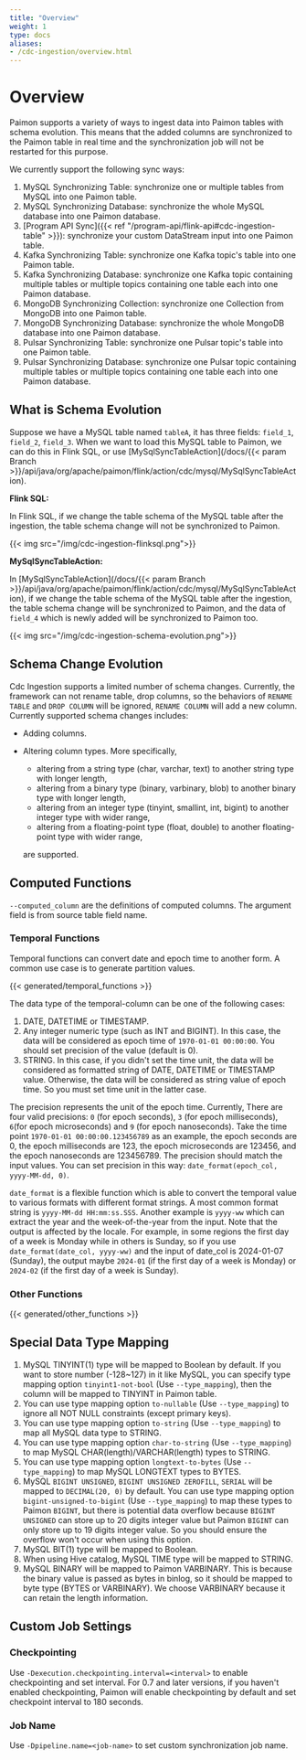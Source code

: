 ```yaml
---
title: "Overview"
weight: 1
type: docs
aliases:
- /cdc-ingestion/overview.html
---
```

<!--
Licensed to the Apache Software Foundation (ASF) under one
or more contributor license agreements.  See the NOTICE file
distributed with this work for additional information
regarding copyright ownership.  The ASF licenses this file
to you under the Apache License, Version 2.0 (the
"License"); you may not use this file except in compliance
with the License.  You may obtain a copy of the License at

  http://www.apache.org/licenses/LICENSE-2.0

Unless required by applicable law or agreed to in writing,
software distributed under the License is distributed on an
"AS IS" BASIS, WITHOUT WARRANTIES OR CONDITIONS OF ANY
KIND, either express or implied.  See the License for the
specific language governing permissions and limitations
under the License.
-->

# Overview

Paimon supports a variety of ways to ingest data into Paimon tables with schema evolution. This means that the added
columns are synchronized to the Paimon table in real time and the synchronization job will not be restarted for this purpose.

We currently support the following sync ways:

1. MySQL Synchronizing Table: synchronize one or multiple tables from MySQL into one Paimon table.
2. MySQL Synchronizing Database: synchronize the whole MySQL database into one Paimon database.
3. [Program API Sync]({{< ref "/program-api/flink-api#cdc-ingestion-table" >}}): synchronize your custom DataStream input into one Paimon table.
4. Kafka Synchronizing Table: synchronize one Kafka topic's table into one Paimon table.
5. Kafka Synchronizing Database: synchronize one Kafka topic containing multiple tables or multiple topics containing one table each into one Paimon database.
6. MongoDB Synchronizing Collection: synchronize one Collection from MongoDB into one Paimon table.
7. MongoDB Synchronizing Database: synchronize the whole MongoDB database into one Paimon database.
8. Pulsar Synchronizing Table: synchronize one Pulsar topic's table into one Paimon table.
9. Pulsar Synchronizing Database: synchronize one Pulsar topic containing multiple tables or multiple topics containing one table each into one Paimon database.

## What is Schema Evolution

Suppose we have a MySQL table named `tableA`, it has three fields: `field_1`, `field_2`, `field_3`. When we want to load
this MySQL table to Paimon, we can do this in Flink SQL, or use [MySqlSyncTableAction](/docs/{{< param Branch >}}/api/java/org/apache/paimon/flink/action/cdc/mysql/MySqlSyncTableAction).

**Flink SQL:**

In Flink SQL, if we change the table schema of the MySQL table after the ingestion, the table schema change will not be synchronized to Paimon.

{{< img src="/img/cdc-ingestion-flinksql.png">}}

**MySqlSyncTableAction:**

In [MySqlSyncTableAction](/docs/{{< param Branch >}}/api/java/org/apache/paimon/flink/action/cdc/mysql/MySqlSyncTableAction),
if we change the table schema of the MySQL table after the ingestion, the table schema change will be synchronized to Paimon,
and the data of `field_4` which is newly added will be synchronized to Paimon too.

{{< img src="/img/cdc-ingestion-schema-evolution.png">}}

## Schema Change Evolution

Cdc Ingestion supports a limited number of schema changes. Currently, the framework can not rename table, drop columns, so the
behaviors of `RENAME TABLE` and `DROP COLUMN` will be ignored, `RENAME COLUMN` will add a new column. Currently supported schema changes includes:

* Adding columns.

* Altering column types. More specifically,

    * altering from a string type (char, varchar, text) to another string type with longer length,
    * altering from a binary type (binary, varbinary, blob) to another binary type with longer length,
    * altering from an integer type (tinyint, smallint, int, bigint) to another integer type with wider range,
    * altering from a floating-point type (float, double) to another floating-point type with wider range,

  are supported.

## Computed Functions

`--computed_column` are the definitions of computed columns. The argument field is from source table field name. 

### Temporal Functions

Temporal functions can convert date and epoch time to another form. A common use case is to generate partition values.

{{< generated/temporal_functions >}}

The data type of the temporal-column can be one of the following cases:
1. DATE, DATETIME or TIMESTAMP.
2. Any integer numeric type (such as INT and BIGINT). In this case, the data will be considered as epoch time of `1970-01-01 00:00:00`. 
You should set precision of the value (default is 0).
3. STRING. In this case, if you didn't set the time unit, the data will be considered as formatted string of DATE, 
DATETIME or TIMESTAMP value. Otherwise, the data will be considered as string value of epoch time. So you must set time 
unit in the latter case.

The precision represents the unit of the epoch time. Currently, There are four valid precisions: `0` (for epoch seconds),
`3` (for epoch milliseconds), `6`(for epoch microseconds) and `9` (for epoch nanoseconds). Take the time point 
`1970-01-01 00:00:00.123456789` as an example, the epoch seconds are 0, the epoch milliseconds are 123, the epoch microseconds 
are 123456, and the epoch nanoseconds are 123456789. The precision should match the input values. You can set precision 
in this way: `date_format(epoch_col, yyyy-MM-dd, 0)`.

`date_format` is a flexible function which is able to convert the temporal value to various formats with different format 
strings. A most common format string is `yyyy-MM-dd HH:mm:ss.SSS`. Another example is `yyyy-ww` which can extract the year 
and the week-of-the-year from the input. Note that the output is affected by the locale. For example, in some regions the 
first day of a week is Monday while in others is Sunday, so if you use `date_format(date_col, yyyy-ww)` and the input of 
date_col is 2024-01-07 (Sunday), the output maybe `2024-01` (if the first day of a week is Monday) or `2024-02` (if the 
first day of a week is Sunday).

### Other Functions

{{< generated/other_functions >}}

## Special Data Type Mapping

1. MySQL TINYINT(1) type will be mapped to Boolean by default. If you want to store number (-128~127) in it like MySQL,
   you can specify type mapping option `tinyint1-not-bool` (Use `--type_mapping`), then the column will be mapped to TINYINT in Paimon table.
2. You can use type mapping option `to-nullable` (Use `--type_mapping`) to ignore all NOT NULL constraints (except primary keys).
3. You can use type mapping option `to-string` (Use `--type_mapping`) to map all MySQL data type to STRING.
4. You can use type mapping option `char-to-string` (Use `--type_mapping`) to map MySQL CHAR(length)/VARCHAR(length) types to STRING.
5. You can use type mapping option `longtext-to-bytes` (Use `--type_mapping`) to map MySQL LONGTEXT types to BYTES.
6. MySQL `BIGINT UNSIGNED`, `BIGINT UNSIGNED ZEROFILL`, `SERIAL` will be mapped to `DECIMAL(20, 0)` by default. You can 
use type mapping option `bigint-unsigned-to-bigint` (Use `--type_mapping`) to map these types to Paimon `BIGINT`, but there 
is potential data overflow because `BIGINT UNSIGNED` can store up to 20 digits integer value but Paimon `BIGINT` can only 
store up to 19 digits integer value. So you should ensure the overflow won't occur when using this option.
7. MySQL BIT(1) type will be mapped to Boolean.
8. When using Hive catalog, MySQL TIME type will be mapped to STRING.
9. MySQL BINARY will be mapped to Paimon VARBINARY. This is because the binary value is passed as bytes in binlog, so it
   should be mapped to byte type (BYTES or VARBINARY). We choose VARBINARY because it can retain the length information.

## Custom Job Settings

### Checkpointing

Use `-Dexecution.checkpointing.interval=<interval>` to enable checkpointing and set interval. For 0.7 and later versions,
if you haven't enabled checkpointing, Paimon will enable checkpointing by default and set checkpoint interval to 180 seconds.

### Job Name

Use `-Dpipeline.name=<job-name>` to set custom synchronization job name.